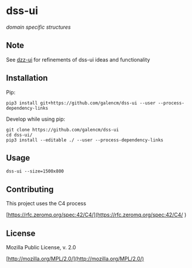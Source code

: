 # dss-ui

_domain specific structures_

## Note

See [dzz-ui](https://github.com/galencm/dzz-ui) for refinements of dss-ui ideas and functionality

## Installation

Pip:

```
pip3 install git+https://github.com/galencm/dss-ui --user --process-dependency-links
```

Develop while using pip:

```
git clone https://github.com/galencm/dss-ui
cd dss-ui/
pip3 install --editable ./ --user --process-dependency-links
```

## Usage

```
dss-ui --size=1500x800
```

## Contributing

This project uses the C4 process 

[https://rfc.zeromq.org/spec:42/C4/](https://rfc.zeromq.org/spec:42/C4/
)

## License

Mozilla Public License, v. 2.0

[http://mozilla.org/MPL/2.0/](http://mozilla.org/MPL/2.0/)

